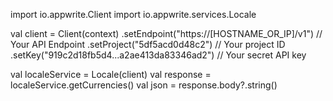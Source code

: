 import io.appwrite.Client
import io.appwrite.services.Locale

val client = Client(context)
  .setEndpoint("https://[HOSTNAME_OR_IP]/v1") // Your API Endpoint
  .setProject("5df5acd0d48c2") // Your project ID
  .setKey("919c2d18fb5d4...a2ae413da83346ad2") // Your secret API key

val localeService = Locale(client)
val response = localeService.getCurrencies()
val json = response.body?.string()